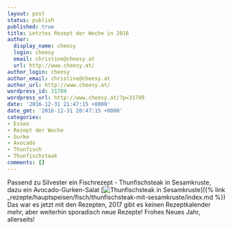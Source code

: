 ```yaml
---
layout: post
status: publish
published: true
title: Letztes Rezept der Woche in 2016
author:
  display_name: cheesy
  login: cheesy
  email: christine@cheesy.at
  url: http://www.cheesy.at/
author_login: cheesy
author_email: christine@cheesy.at
author_url: http://www.cheesy.at/
wordpress_id: 31789
wordpress_url: http://www.cheesy.at/?p=31789
date: '2016-12-31 21:47:15 +0000'
date_gmt: '2016-12-31 20:47:15 +0000'
categories:
- Essen
- Rezept der Woche
- Gurke
- Avocado
- Thunfisch
- Thunfischsteak
comments: []
---
```

Passend zu Silvester ein Fischrezept - Thunfischsteak in Sesamkruste, dazu ein Avocado-Gurken-Salat
[![Thunfischsteak in Sesamkruste](http://www.cheesy.at/wp-content/uploads/Thunfischsteak-in-Sesamkruste.jpg)]({% link _rezepte/hauptspeisen/fisch/thunfischsteak-mit-sesamkruste/index.md %})
Das war es jetzt mit den Rezepten, 2017 gibt es keinen Rezeptkalender mehr, aber weiterhin sporadisch neue Rezepte!
Frohes Neues Jahr, allerseits!
